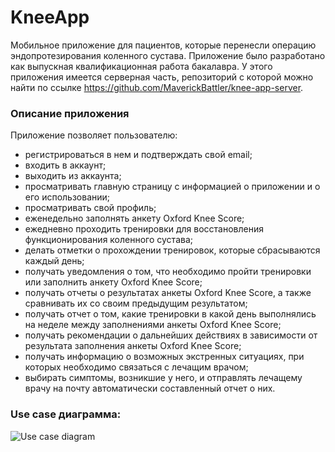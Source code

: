 # KneeApp

Мобильное приложение для пациентов, которые перенесли операцию эндопротезирования коленного сустава.
Приложение было разработано как выпускная квалификационная работа бакалавра.
У этого приложения имеется серверная часть, репозиторий с которой можно найти по ссылке https://github.com/MaverickBattler/knee-app-server.

### Описание приложения

Приложение позволяет пользователю:
- регистрироваться в нем и подтверждать свой email;
- входить в аккаунт;
- выходить из аккаунта;
- просматривать главную страницу с информацией о приложении и о его
использовании;
- просматривать свой профиль;
- еженедельно заполнять анкету Oxford Knee Score;
- ежедневно проходить тренировки для восстановления функционирования коленного сустава;
- делать отметки о прохождении тренировок, которые сбрасываются каждый день;
- получать уведомления о том, что необходимо пройти тренировки или заполнить анкету Oxford Knee Score;
- получать отчеты о результатах анкеты Oxford Knee Score, а также сравнивать их со своим предыдущим результатом;
- получать отчет о том, какие тренировки в какой день выполнялись на
неделе между заполнениями анкеты Oxford Knee Score;
- получать рекомендации о дальнейших действиях в зависимости от результата заполнения анкеты Oxford Knee Score;
- получать информацию о возможных экстренных ситуациях, при которых необходимо связаться с лечащим врачом;
- выбирать симптомы, возникшие у него, и отправлять лечащему врачу на
почту автоматически составленный отчет о них.

### Use case диаграмма:

![Use case diagram](https://user-images.githubusercontent.com/73700612/223137258-4a12c56c-aee0-4989-9f8c-f45f1a23244b.png)
